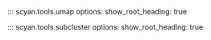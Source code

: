 ::: scyan.tools.umap
    options:
      show_root_heading: true

::: scyan.tools.subcluster
    options:
      show_root_heading: true